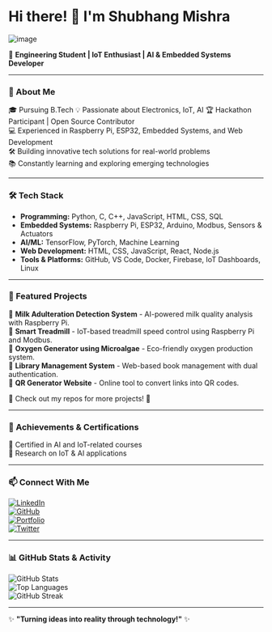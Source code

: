# Hi there! 👋 I'm Shubhang Mishra

![image](https://github.com/user-attachments/assets/8145d301-deea-481b-811b-2d1eec4ac9bb)


🚀 **Engineering Student | IoT Enthusiast | AI & Embedded Systems Developer**

---

### 🔧 About Me

🎓 Pursuing B.Tech 
💡 Passionate about Electronics, IoT, AI
🏆 Hackathon Participant | Open Source Contributor  
💻 Experienced in Raspberry Pi, ESP32, Embedded Systems, and Web Development  
🛠️ Building innovative tech solutions for real-world problems  
📚 Constantly learning and exploring emerging technologies  

---

### 🛠️ Tech Stack

- **Programming:** Python, C, C++, JavaScript, HTML, CSS, SQL  
- **Embedded Systems:** Raspberry Pi, ESP32, Arduino, Modbus, Sensors & Actuators  
- **AI/ML:** TensorFlow, PyTorch, Machine Learning    
- **Web Development:** HTML, CSS, JavaScript, React, Node.js  
- **Tools & Platforms:** GitHub, VS Code, Docker, Firebase, IoT Dashboards, Linux  

---

### 📌 Featured Projects
  
🔹 **Milk Adulteration Detection System** - AI-powered milk quality analysis with Raspberry Pi.  
🔹 **Smart Treadmill** - IoT-based treadmill speed control using Raspberry Pi and Modbus.  
🔹 **Oxygen Generator using Microalgae** - Eco-friendly oxygen production system.   
🔹 **Library Management System** - Web-based book management with dual authentication.  
🔹 **QR Generator Website** - Online tool to convert links into QR codes.  

📌 Check out my repos for more projects! 🚀

---

### 🌟 Achievements & Certifications

📜 Certified in  AI and IoT-related courses  
🔬 Research on IoT & AI applications  

---

### 📫 Connect With Me

[![LinkedIn](https://img.shields.io/badge/LinkedIn-Profile-blue?style=flat&logo=linkedin)](https://www.linkedin.com/in/shubhang-mishra-b7b1181b2/)  
[![GitHub](https://img.shields.io/badge/GitHub-Profile-lightgrey?style=flat&logo=github)](https://github.com/Shubhangmishra5)  
[![Portfolio](https://img.shields.io/badge/Portfolio-Website-green?style=flat&logo=google-chrome)](https://yourportfolio.com)  
[![Twitter](https://img.shields.io/badge/Twitter-Profile-blue?style=flat&logo=twitter)](https://x.com/shubhan48963457)  

---

### 📊 GitHub Stats & Activity

![GitHub Stats](https://github-readme-stats.vercel.app/api?username=Shubhangmishra5&show_icons=true&theme=radical)  
![Top Languages](https://github-readme-stats.vercel.app/api/top-langs/?username=Shubhangmishra5&layout=compact&theme=radical)  
![GitHub Streak](https://github-readme-streak-stats.herokuapp.com/?user=Shubhangmishra5&theme=radical)  

---

✨ **"Turning ideas into reality through technology!"** ✨



